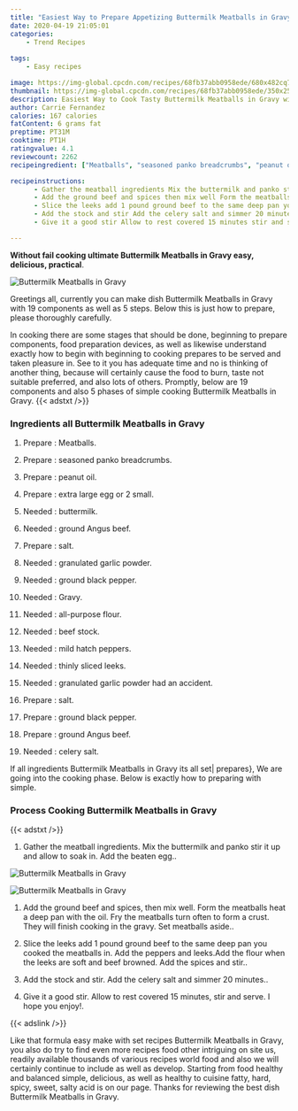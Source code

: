 ```yaml
---
title: "Easiest Way to Prepare Appetizing Buttermilk Meatballs in Gravy"
date: 2020-04-19 21:05:01
categories:
    - Trend Recipes
    
tags:
    - Easy recipes

image: https://img-global.cpcdn.com/recipes/68fb37abb0958ede/680x482cq70/buttermilk-meatballs-in-gravy-recipe-main-photo.jpg
thumbnail: https://img-global.cpcdn.com/recipes/68fb37abb0958ede/350x250cq70/buttermilk-meatballs-in-gravy-recipe-main-photo.jpg
description: Easiest Way to Cook Tasty Buttermilk Meatballs in Gravy with 19 ingredients and 5 stages of easy cooking.
author: Carrie Fernandez
calories: 167 calories
fatContent: 6 grams fat
preptime: PT31M
cooktime: PT1H
ratingvalue: 4.1
reviewcount: 2262
recipeingredient: ["Meatballs", "seasoned panko breadcrumbs", "peanut oil", "extra large egg or 2 small", "buttermilk", "ground Angus beef", "salt", "granulated garlic powder", "ground black pepper", "Gravy", "allpurpose flour", "beef stock", "mild hatch peppers", "thinly sliced leeks", "granulated garlic powder had an accident", "salt", "ground black pepper", "ground Angus beef", "celery salt"]

recipeinstructions: 
      - Gather the meatball ingredients Mix the buttermilk and panko stir it up and allow to soak in Add the beaten egg 
      - Add the ground beef and spices then mix well Form the meatballs heat a deep pan with the oil Fry the meatballs turn often to form a crust They will finish cooking in the gravy Set meatballs aside 
      - Slice the leeks add 1 pound ground beef to the same deep pan you cooked the meatballs in Add the peppers and leeksAdd the flour when the leeks are soft and beef browned Add the spices and stir 
      - Add the stock and stir Add the celery salt and simmer 20 minutes 
      - Give it a good stir Allow to rest covered 15 minutes stir and serve I hope you enjoy

---
```




**Without fail cooking ultimate Buttermilk Meatballs in Gravy easy, delicious, practical**. 


![Buttermilk Meatballs in Gravy](https://img-global.cpcdn.com/recipes/68fb37abb0958ede/680x482cq70/buttermilk-meatballs-in-gravy-recipe-main-photo.jpg "Buttermilk Meatballs in Gravy")




Greetings all, currently you can make dish Buttermilk Meatballs in Gravy with 19 components as well as 5 steps. Below this is just how to prepare, please thoroughly carefully.

In cooking there are some stages that should be done, beginning to prepare components, food preparation devices, as well as likewise understand exactly how to begin with beginning to cooking prepares to be served and taken pleasure in. See to it you has adequate time and no is thinking of another thing, because will certainly cause the food to burn, taste not suitable preferred, and also lots of others. Promptly, below are 19 components and also 5 phases of simple cooking Buttermilk Meatballs in Gravy.
{{< adstxt />}}

### Ingredients all Buttermilk Meatballs in Gravy


1. Prepare  : Meatballs.

1. Prepare  : seasoned panko breadcrumbs.

1. Prepare  : peanut oil.

1. Prepare  : extra large egg or 2 small.

1. Needed  : buttermilk.

1. Needed  : ground Angus beef.

1. Prepare  : salt.

1. Needed  : granulated garlic powder.

1. Needed  : ground black pepper.

1. Needed  : Gravy.

1. Needed  : all-purpose flour.

1. Needed  : beef stock.

1. Needed  : mild hatch peppers.

1. Needed  : thinly sliced leeks.

1. Needed  : granulated garlic powder had an accident.

1. Prepare  : salt.

1. Prepare  : ground black pepper.

1. Prepare  : ground Angus beef.

1. Needed  : celery salt.



If all ingredients Buttermilk Meatballs in Gravy its all set| prepares}, We are going into the cooking phase. Below is exactly how to preparing with simple.

### Process Cooking Buttermilk Meatballs in Gravy

{{< adstxt />}}


1. Gather the meatball ingredients. Mix the buttermilk and panko stir it up and allow to soak in. Add the beaten egg..



![Buttermilk Meatballs in Gravy](https://img-global.cpcdn.com/steps/63d8d7a1929e7987/160x128cq70/buttermilk-meatballs-in-gravy-recipe-step-1-photo.jpg" "Buttermilk Meatballs in Gravy")

![Buttermilk Meatballs in Gravy](https://img-global.cpcdn.com/steps/142274be1ce31706/160x128cq70/buttermilk-meatballs-in-gravy-recipe-step-1-photo.jpg" "Buttermilk Meatballs in Gravy")



1. Add the ground beef and spices, then mix well. Form the meatballs heat a deep pan with the oil. Fry the meatballs turn often to form a crust. They will finish cooking in the gravy. Set meatballs aside..



1. Slice the leeks add 1 pound ground beef to the same deep pan you cooked the meatballs in. Add the peppers and leeks.Add the flour when the leeks are soft and beef browned. Add the spices and stir..



1. Add the stock and stir. Add the celery salt and simmer 20 minutes..



1. Give it a good stir. Allow to rest covered 15 minutes, stir and serve. I hope you enjoy!.





{{< adslink />}}

Like that formula easy make with set recipes Buttermilk Meatballs in Gravy, you also do try to find even more recipes food other intriguing on site us, readily available thousands of various recipes world food and also we will certainly continue to include as well as develop. Starting from food healthy and balanced simple, delicious, as well as healthy to cuisine fatty, hard, spicy, sweet, salty acid is on our page. Thanks for reviewing the best dish Buttermilk Meatballs in Gravy.
